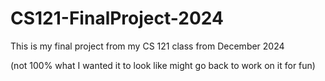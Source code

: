 # CS121-FinalProject-2024
This is my final project from my CS 121 class from December 2024 

(not 100% what I wanted it to look like might go back to work on it for fun)
